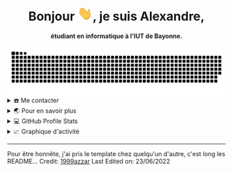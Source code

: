 <div align="center">
<h1 align="center">Bonjour <img width="35" src="https://github.com/1999AZZAR/1999AZZAR/blob/main/resources/img/waving.gif">, je suis Alexandre,</h1>
<h4 align="center">étudiant en informatique à l'IUT de Bayonne.</h4>
</div>

<div align="center">
  <a href="https://github.com/Hizaak">
  <img  src="https://github.com/1999AZZAR/1999AZZAR/blob/main/resources/img/grid-snake.svg"
       alt="snake" /></a>
</div>

<details>
  <summary>☎️ Me contacter</summary>
<div>
  <samp>
    <h2 align="center">😎 Vous pouvez me contacter via :</h2>
    <p align="center">
      <br/>
      <a href="https://www.linkedin.com/in/alexandre-maurice-a62065221/" target="blank"><img align="center"
         src="https://img.shields.io/badge/linkedin-%231DA1F2.svg?style=for-the-badge&logo=linkedin&logoColor=white"
         alt="alexandre" height="30"/></a>
      <a href="https://mailto:amaurice006@iutbayonne.univ-pau.fr" target="blank"><img align="center"
         src="https://img.shields.io/badge/gmail-EA4335.svg?style=for-the-badge&logo=gmail&logoColor=white"
         alt="alexandre" height="30"/></a>
    </p>
  <p align="center">
      <a href="https://www.instagram.com/hizaaknewton/" target="blank"><img align="center"
         src="https://img.shields.io/badge/instagram-%23E4405F.svg?style=for-the-badge&logo=Instagram&logoColor=white"
         alt="alexandre" height="30"/></a>
      <a href="https://twitter.com/hizaaknewton" target="blank"><img align="center"
         src="https://img.shields.io/badge/twitter-1DA1F2.svg?style=for-the-badge&logo=twitter&logoColor=white"
         alt="alexandre" height="30"/></a>
      <br>
    </p>
  </samp>
</div>
</details>

<details>
  <summary>🌏 Pour en savoir plus</summary>
Étudiant à l'IUT de Bayonne, j'utilise Github pour versionner mes travaux, mais aussi pour découvrir l'outil.
J'attache bien plus d'importance à la méthode qu'à la façon de programmer (non pas que j'y sois mauvais ![image](https://user-images.githubusercontent.com/91621456/175406828-ea079296-353d-4ce4-b548-de738b2f733d.png) ).
Je crois que c'est bien tout ce que j'ai à dire ici...
</details>

<details> 
  <summary>💻 GitHub Profile Stats</summary>
  <div>
    <h2 align="center"> 📊 Github stats </h2>
      <br/>
        <p align="center">
          <a href="https://github.com/1999AZZAR/">
          <img src="https://github-readme-stats.vercel.app/api/top-langs/?username=Hizaak&langs_count=6&theme=gruvbox&layout=compact&hide_border=true" alt="1999AZZAR :: Top Langs" /></a>
        </p>
        <p align="center">
          <a href="https://github.com/1999AZZAR/">
          <img width="49.5%" src="https://github-readme-stats.vercel.app/api?username=Hizaak&show_icons=true&theme=gruvbox&hide_border=true" />
          <img width="49.5%" src="https://github-readme-streak-stats.herokuapp.com/?user=Hizaak&theme=gruvbox&hide_border=true" />
          </a>
       </p>
     <br>
  </div>    
</details>

<details>
  <summary>📈 Graphique d'activité</summary>
  <br/>
<a href="https://github.com/Hizaak/github-readme-activity-graph"><img alt="Hizaak's Activity Graph" src="https://activity-graph.herokuapp.com/graph/?username=Hizaak&bg_color=000&color=fff&line=00E676&point=fff&hide_border=true" /></a>
</details>

------
Pour être honnête, j'ai pris le template chez quelqu'un d'autre, c'est long les README...
Credit: [1999azzar](https://github.com/1999azzar)
Last Edited on: 23/06/2022
